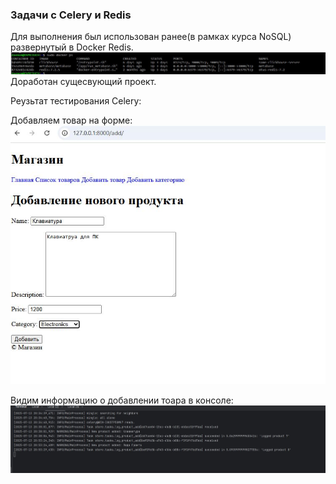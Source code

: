 ### Задачи с Celery и Redis

Для выполнения был использован ранее(в рамках курса NoSQL) развернутый в Docker Redis.
![EDIT](https://github.com/H1trec/OTUS-Python-2025-01/blob/main/HW_11/screen/redis.JPG?raw=true)   
Доработан сущесвующий проект.   

Реузьтат тестирования Celery:   

Добавляем товар на форме:   
![EDIT](https://github.com/H1trec/OTUS-Python-2025-01/blob/main/HW_11/screen/add-celery1.JPG?raw=true)

Видим информацию о добавлении тоара в консоле:   
![EDIT](https://github.com/H1trec/OTUS-Python-2025-01/blob/main/HW_11/screen/add-celery_cosole.JPG?raw=true)
